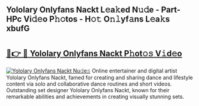 ## Yololary Onlyfans Nackt L𝚎a𝚔ed N𝚞𝚍e - Part-HPc Vi𝚍𝚎o P𝚑𝚘tos - H𝚘𝚝 O𝚗𝚕yf𝚊ns L𝚎a𝚔s xbufG

# <h2><a href="http://kfdciu9.oniu.top/?m=Yololary+Onlyfans+Nackt">🔗👉 🔴 Yololary Onlyfans Nackt P𝚑ot𝚘𝚜 V𝚒d𝚎o</a></h2>

[![Yololary Onlyfans Nackt Nu𝚍e𝚜](https://i.imgur.com/0qMVB7G.gif)](http://kfdciu9.oniu.top/?m=Yololary+Onlyfans+Nackt)
Online entertainer and digital artist Yololary Onlyfans Nackt, famed for creating and sharing dance and lifestyle content via solo and collaborative dance routines and short videos. Outstanding set designer Yololary Onlyfans Nackt, known for their remarkable abilities and achievements in creating visually stunning sets.  
